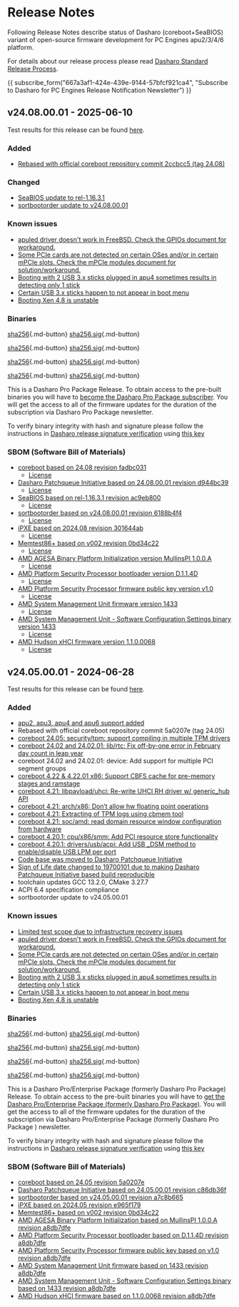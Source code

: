 # Release Notes

Following Release Notes describe status of Dasharo (coreboot+SeaBIOS) variant
of open-source firmware development for PC Engines apu2/3/4/6 platform.

For details about our release process please read
[Dasharo Standard Release Process](../../dev-proc/standard-release-process.md).

{{ subscribe_form("667a3af1-424e-439e-9144-57bfcf921ca4",
"Subscribe to Dasharo for PC Engines Release Notification Newsletter") }}

## v24.08.00.01 - 2025-06-10

Test results for this release can be found
[here](https://docs.google.com/spreadsheets/d/1_uRhVo9eYeZONnelymonYp444zYHT_Q_qmJEJ8_XqJc/edit?usp=sharing).

### Added

- [Rebased with official coreboot repository commit 2ccbcc5 (tag 24.08)](https://doc.coreboot.org/releases/coreboot-24.08-relnotes.html)

### Changed

- [SeaBIOS update to rel-1.16.3.1](https://github.com/pcengines/seabios/compare/rel-1.16.0.1...rel-1.16.3.1)
- [sortbootorder update to v24.08.00.01](https://github.com/pcengines/sortbootorder/compare/v24.05.00.01...v24.08.00.01)

### Known issues

- [apuled driver doesn't work in FreeBSD. Check the GPIOs document for workaround.](https://github.com/pcengines/coreboot/issues/329)
- [Some PCIe cards are not detected on certain OSes and/or in certain mPCIe slots. Check the mPCIe modules document for solution/workaround.](https://github.com/pcengines/apu2-documentation/issues/115)
- [Booting with 2 USB 3.x sticks plugged in apu4 sometimes results in detecting only 1 stick](https://github.com/pcengines/seabios/issues/30)
- [Certain USB 3.x sticks happen to not appear in boot menu](https://github.com/pcengines/seabios/issues/29)
- [Booting Xen 4.8 is unstable](https://github.com/pcengines/apu2-documentation/issues/109)

### Binaries

[sha256][pcengines_apu2_seabios_v24.08.00.01.rom_hash]{.md-button}
[sha256.sig][pcengines_apu2_seabios_v24.08.00.01.rom_sig]{.md-button}

[sha256][pcengines_apu3_seabios_v24.08.00.01.rom_hash]{.md-button}
[sha256.sig][pcengines_apu3_seabios_v24.08.00.01.rom_sig]{.md-button}

[sha256][pcengines_apu4_seabios_v24.08.00.01.rom_hash]{.md-button}
[sha256.sig][pcengines_apu4_seabios_v24.08.00.01.rom_sig]{.md-button}

[sha256][pcengines_apu6_seabios_v24.08.00.01.rom_hash]{.md-button}
[sha256.sig][pcengines_apu6_seabios_v24.08.00.01.rom_sig]{.md-button}

This is a Dasharo Pro Package Release. To obtain access to the pre-built
binaries you will have to
[become the Dasharo Pro Package subscriber](../../ways-you-can-help-us.md#become-a-dasharo-pro-package-subscriber).
You will get the access to all of the firmware updates for the duration of the
subscription via Dasharo Pro Package newsletter.

To verify binary integrity with hash and signature please follow the
instructions in [Dasharo release signature verification](/guides/signature-verification)
using [this key](https://raw.githubusercontent.com/3mdeb/3mdeb-secpack/master/dasharo/pcengines_apu2/dasharo-release-24.08.00.x-for-pc-engines-signing-key.asc)

### SBOM (Software Bill of Materials)

- [coreboot based on 24.08 revision fadbc031](https://github.com/coreboot/coreboot/tree/fadbc031)
    + [License](https://github.com/coreboot/coreboot/blob/fadbc031/COPYING)
- [Dasharo Patchqueue Initiative based on 24.08.00.01 revision d944bc39](https://github.com/Dasharo/dasharo-pq/tree/d944bc39)
    + [License](https://github.com/Dasharo/dasharo-pq/blob/d944bc39/LICENSE)
- [SeaBIOS based on rel-1.16.3.1 revision ac9eb800](https://github.com/pcengines/seabios/tree/ac9eb800)
    + [License](https://github.com/pcengines/seabios/blob/ac9eb800/COPYING)
- [sortbootorder based on v24.08.00.01 revision 6188b4f4](https://github.com/pcengines/sortbootorder/tree/6188b4f4)
    + [License](https://github.com/pcengines/sortbootorder/blob/6188b4f4/LICENSE)
- [iPXE based on 2024.08 revision 301644ab](https://github.com/ipxe/ipxe/tree/301644ab)
    + [License](https://github.com/ipxe/ipxe/blob/301644ab/COPYING.GPLv2)
- [Memtest86+ based on v002 revision 0bd34c22](https://review.coreboot.org/admin/repos/memtest86plus,general)
    + [License](https://review.coreboot.org/admin/repos/memtest86plus,general)
- [AMD AGESA Binary Platform Initialization version MullinsPI 1.0.0.A](https://github.com/coreboot/blobs/tree/a8db7dfe/pi/amd/00730F01/FT3b)
    + [License](https://github.com/coreboot/blobs/tree/a8db7dfe/pi/amd/00730F01/FT3b/license.txt)
- [AMD Platform Security Processor bootloader version D.1.1.4D](https://github.com/coreboot/blobs/tree/a8db7dfe/southbridge/amd/avalon/PSP/PspBootLoader.Bypass.sbin)
    + [License](https://github.com/coreboot/blobs/blob/a8db7dfe/southbridge/amd/avalon/PSP/license.txt)
- [AMD Platform Security Processor firmware public key version v1.0](https://github.com/coreboot/blobs/tree/a8db7dfe/southbridge/amd/avalon/PSP/AmdPubKey.bin)
    + [License](https://github.com/coreboot/blobs/blob/a8db7dfe/southbridge/amd/avalon/PSP/license.txt)
- [AMD System Management Unit firmware version 1433](https://github.com/coreboot/blobs/tree/a8db7dfe/southbridge/amd/avalon/PSP/SmuFirmware.sbin)
    + [License](https://github.com/coreboot/blobs/blob/a8db7dfe/southbridge/amd/avalon/PSP/license.txt)
- [AMD System Management Unit - Software Configuration Settings binary version 1433](https://github.com/coreboot/blobs/tree/a8db7dfe/southbridge/amd/avalon/PSP/SmuScs.bin)
    + [License](https://github.com/coreboot/blobs/blob/a8db7dfe/southbridge/amd/avalon/PSP/license.txt)
- [AMD Hudson xHCI firmware version 1.1.0.0068](https://github.com/coreboot/blobs/tree/a8db7dfe/southbridge/amd/avalon/xhci.bin)
    + [License](https://github.com/coreboot/blobs/blob/a8db7dfe/southbridge/amd/avalon/license.txt)

[pcengines_apu2_seabios_v24.08.00.01.rom_hash]: https://dl.3mdeb.com/open-source-firmware/Dasharo/pcengines_apu2/v24.08.00.01/pcengines_apu2_seabios_v24.08.00.01.rom.sha256
[pcengines_apu2_seabios_v24.08.00.01.rom_sig]: https://dl.3mdeb.com/open-source-firmware/Dasharo/pcengines_apu2/v24.08.00.01/pcengines_apu2_seabios_v24.08.00.01.rom.sha256.sig
[pcengines_apu3_seabios_v24.08.00.01.rom_hash]: https://dl.3mdeb.com/open-source-firmware/Dasharo/pcengines_apu2/v24.08.00.01/pcengines_apu3_seabios_v24.08.00.01.rom.sha256
[pcengines_apu3_seabios_v24.08.00.01.rom_sig]: https://dl.3mdeb.com/open-source-firmware/Dasharo/pcengines_apu2/v24.08.00.01/pcengines_apu3_seabios_v24.08.00.01.rom.sha256.sig
[pcengines_apu4_seabios_v24.08.00.01.rom_hash]: https://dl.3mdeb.com/open-source-firmware/Dasharo/pcengines_apu2/v24.08.00.01/pcengines_apu4_seabios_v24.08.00.01.rom.sha256
[pcengines_apu4_seabios_v24.08.00.01.rom_sig]: https://dl.3mdeb.com/open-source-firmware/Dasharo/pcengines_apu2/v24.08.00.01/pcengines_apu4_seabios_v24.08.00.01.rom.sha256.sig
[pcengines_apu6_seabios_v24.08.00.01.rom_hash]: https://dl.3mdeb.com/open-source-firmware/Dasharo/pcengines_apu2/v24.08.00.01/pcengines_apu6_seabios_v24.08.00.01.rom.sha256
[pcengines_apu6_seabios_v24.08.00.01.rom_sig]: https://dl.3mdeb.com/open-source-firmware/Dasharo/pcengines_apu2/v24.08.00.01/pcengines_apu6_seabios_v24.08.00.01.rom.sha256.sig

## v24.05.00.01 - 2024-06-28

Test results for this release can be found
[here](https://docs.google.com/spreadsheets/d/1_uRhVo9eYeZONnelymonYp444zYHT_Q_qmJEJ8_XqJc/edit?usp=sharing).

### Added

- [apu2, apu3, apu4 and apu6 support added](https://github.com/Dasharo/dasharo-issues/issues/909)
- Rebased with official coreboot repository commit 5a0207e (tag 24.05)
- [coreboot 24.05: security/tpm: support compiling in multiple TPM drivers](https://doc.coreboot.org/releases/coreboot-24.05-relnotes.html#security-tpm-support-compiling-in-multiple-tpm-drivers)
- [coreboot 24.02 and 24.02.01: lib/rtc: Fix off-by-one error in February day count in leap year](https://doc.coreboot.org/releases/coreboot-24.02-relnotes.html#lib-rtc-fix-off-by-one-error-in-february-day-count-in-leap-year)
- coreboot 24.02 and 24.02.01: device: Add support for multiple PCI segment groups
- [coreboot 4.22 & 4.22.01 x86: Support CBFS cache for pre-memory stages and ramstage](https://doc.coreboot.org/releases/coreboot-4.22-relnotes.html#x86-support-cbfs-cache-for-pre-memory-stages-and-ramstage)
- [coreboot 4.21: libpayload/uhci: Re-write UHCI RH driver w/ generic_hub API](https://doc.coreboot.org/releases/coreboot-4.21-relnotes.html#libpayload-uhci-re-write-uhci-rh-driver-w-generic-hub-api)
- [coreboot 4.21: arch/x86: Don’t allow hw floating point operations](https://doc.coreboot.org/releases/coreboot-4.21-relnotes.html#arch-x86-don-t-allow-hw-floating-point-operations)
- [coreboot 4.21: Extracting of TPM logs using cbmem tool](https://doc.coreboot.org/releases/coreboot-4.21-relnotes.html#extracting-of-tpm-logs-using-cbmem-tool)
- [coreboot 4.21: soc/amd: read domain resource window configuration from hardware](https://doc.coreboot.org/releases/coreboot-4.21-relnotes.html#soc-amd-read-domain-resource-window-configuration-from-hardware)
- [coreboot 4.20.1: cpu/x86/smm: Add PCI resource store functionality](https://doc.coreboot.org/releases/coreboot-4.20.1-relnotes.html#cpu-x86-smm-add-pci-resource-store-functionality)
- [coreboot 4.20.1: drivers/usb/acpi: Add USB _DSM method to enable/disable USB LPM per port](https://doc.coreboot.org/releases/coreboot-4.20.1-relnotes.html#drivers-usb-acpi-add-usb-dsm-method-to-enable-disable-usb-lpm-per-port)
- [Code base was moved to Dasharo Patchqueue Initiative](https://github.com/Dasharo/dasharo-pq?tab=readme-ov-file#background)
- [Sign of Life date changed to 19700101 due to making Dasharo Patchqueue Initiative based build reproducible](https://github.com/Dasharo/dasharo-issues/issues/889)
- toolchain updates GCC 13.2.0, CMake 3.27.7
- ACPI 6.4 specification compliance
- sortbootorder update to v24.05.00.01

### Known issues

- [Limited test scope due to infrastructure recovery issues](https://github.com/Dasharo/dasharo-issues/issues/914)
- [apuled driver doesn't work in FreeBSD. Check the  GPIOs document for workaround.](https://github.com/pcengines/coreboot/issues/329)
- [Some PCIe cards are not detected on certain OSes and/or in certain mPCIe slots. Check the  mPCIe modules document for solution/workaround.](https://github.com/pcengines/apu2-documentation/issues/115)
- [Booting with 2 USB 3.x sticks plugged in apu4 sometimes results in detecting only 1 stick](https://github.com/pcengines/seabios/issues/30)
- [Certain USB 3.x sticks happen to not appear in boot menu](https://github.com/pcengines/seabios/issues/29)
- [Booting Xen 4.8 is unstable](https://github.com/pcengines/apu2-documentation/issues/109)

### Binaries

[sha256][pcengines_apu2_seabios_v24.05.00.01.rom_hash]{.md-button}
[sha256.sig][pcengines_apu2_seabios_v24.05.00.01.rom_sig]{.md-button}

[sha256][pcengines_apu3_seabios_v24.05.00.01.rom_hash]{.md-button}
[sha256.sig][pcengines_apu3_seabios_v24.05.00.01.rom_sig]{.md-button}

[sha256][pcengines_apu4_seabios_v24.05.00.01.rom_hash]{.md-button}
[sha256.sig][pcengines_apu4_seabios_v24.05.00.01.rom_sig]{.md-button}

[sha256][pcengines_apu6_seabios_v24.05.00.01.rom_hash]{.md-button}
[sha256.sig][pcengines_apu6_seabios_v24.05.00.01.rom_sig]{.md-button}

This is a Dasharo Pro/Enterprise Package (formerly Dasharo Pro Package)
Release. To obtain access to the pre-built binaries you will have to [get the
Dasharo Pro/Enterprise Package (formerly Dasharo Pro Package)](../../ways-you-can-help-us.md#become-a-dasharo-pro-package-subscriber).
You will get the access to all of the firmware updates for the duration of the
subscription via Dasharo Pro/Enterprise Package (formerly Dasharo Pro Package
) newsletter.

To verify binary integrity with hash and signature please follow the
instructions in [Dasharo release signature verification](../../guides/signature-verification.md)
using [this key](https://raw.githubusercontent.com/3mdeb/3mdeb-secpack/master/dasharo/pcengines_apu2/dasharo-release-24.05.00.x-for-pc-engines-signing-key.asc)

### SBOM (Software Bill of Materials)

- [coreboot based on 24.05 revision 5a0207e](https://github.com/coreboot/coreboot/tree/5a0207e)
- [Dasharo Patchqueue Initiative based on 24.05.00.01 revision c86db36f](https://github.com/Dasharo/dasharo-pq/tree/c86db36f)
- [sortbootorder based on v24.05.00.01 revision a7c8b665](https://github.com/pcengines/sortbootorder/tree/a7c8b665)
- [iPXE based on 2024.05 revision e965f179](https://github.com/ipxe/ipxe/tree/e965f179)
- [Memtest86+ based on v002 revision 0bd34c22](https://review.coreboot.org/c/memtest86plus/+/29185)
- [AMD AGESA Binary Platform Initialization based on MullinsPI 1.0.0.A revision a8db7dfe](https://github.com/coreboot/blobs/tree/a8db7dfe/pi/amd/00730F01/FT3b)
- [AMD Platform Security Processor bootloader based on D.1.1.4D revision a8db7dfe](https://github.com/coreboot/blobs/tree/a8db7dfe/southbridge/amd/avalon/PSP/PspBootLoader.Bypass.sbin)
- [AMD Platform Security Processor firmware public key based on v1.0 revision a8db7dfe](https://github.com/coreboot/blobs/tree/a8db7dfe/southbridge/amd/avalon/PSP/AmdPubKey.bin)
- [AMD System Management Unit firmware based on 1433 revision a8db7dfe](https://github.com/coreboot/blobs/tree/a8db7dfe/southbridge/amd/avalon/PSP/SmuFirmware.sbin)
- [AMD System Management Unit - Software Configuration Settings binary based on 1433 revision a8db7dfe](https://github.com/coreboot/blobs/tree/a8db7dfe/southbridge/amd/avalon/PSP/SmuScs.bin)
- [AMD Hudson xHCI firmware based on 1.1.0.0068 revision a8db7dfe](https://github.com/coreboot/blobs/tree/a8db7dfe/southbridge/amd/avalon/xhci.bin)

[pcengines_apu2_seabios_v24.05.00.01.rom_hash]: https://dl.3mdeb.com/open-source-firmware/Dasharo/pcengines_apu2/v24.05.00.01/pcengines_apu2_seabios_v24.05.00.01.rom.sha256
[pcengines_apu2_seabios_v24.05.00.01.rom_sig]: https://dl.3mdeb.com/open-source-firmware/Dasharo/pcengines_apu2/v24.05.00.01/pcengines_apu2_seabios_v24.05.00.01.rom.sha256.sig
[pcengines_apu3_seabios_v24.05.00.01.rom_hash]: https://dl.3mdeb.com/open-source-firmware/Dasharo/pcengines_apu2/v24.05.00.01/pcengines_apu3_seabios_v24.05.00.01.rom.sha256
[pcengines_apu3_seabios_v24.05.00.01.rom_sig]: https://dl.3mdeb.com/open-source-firmware/Dasharo/pcengines_apu2/v24.05.00.01/pcengines_apu3_seabios_v24.05.00.01.rom.sha256.sig
[pcengines_apu4_seabios_v24.05.00.01.rom_hash]: https://dl.3mdeb.com/open-source-firmware/Dasharo/pcengines_apu2/v24.05.00.01/pcengines_apu4_seabios_v24.05.00.01.rom.sha256
[pcengines_apu4_seabios_v24.05.00.01.rom_sig]: https://dl.3mdeb.com/open-source-firmware/Dasharo/pcengines_apu2/v24.05.00.01/pcengines_apu4_seabios_v24.05.00.01.rom.sha256.sig
[pcengines_apu6_seabios_v24.05.00.01.rom_hash]: https://dl.3mdeb.com/open-source-firmware/Dasharo/pcengines_apu2/v24.05.00.01/pcengines_apu6_seabios_v24.05.00.01.rom.sha256
[pcengines_apu6_seabios_v24.05.00.01.rom_sig]: https://dl.3mdeb.com/open-source-firmware/Dasharo/pcengines_apu2/v24.05.00.01/pcengines_apu6_seabios_v24.05.00.01.rom.sha256.sig
